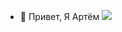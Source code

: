 - 👋 Привет, Я Артём
![]([https://leetcard.ebPREQskOp/ARtiDPA?ext=heatmap](https://leetcard.jacoblin.cool/ebPREQskOp?theme=dark&font=ABeeZee&ext=heatmap))
